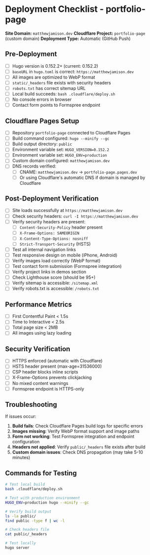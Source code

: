 # Deployment Checklist - portfolio-page

**Site Domain:** `matthewjamison.dev`
**Cloudflare Project:** `portfolio-page` (custom domain)
**Deployment Type:** Automatic (GitHub Push)

## Pre-Deployment

- [ ] Hugo version is 0.152.2+ (current: 0.152.2)
- [ ] `baseURL` in `hugo.toml` is correct: `https://matthewjamison.dev`
- [ ] All images are optimized to WebP format
- [ ] `static/_headers` file exists with security headers
- [ ] `robots.txt` has correct sitemap URL
- [ ] Local build succeeds: `bash .cloudflare/deploy.sh`
- [ ] No console errors in browser
- [ ] Contact form points to Formspree endpoint

## Cloudflare Pages Setup

- [ ] Repository `portfolio-page` connected to Cloudflare Pages
- [ ] Build command configured: `hugo --minify --gc`
- [ ] Build output directory: `public`
- [ ] Environment variable set: `HUGO_VERSION=0.152.2`
- [ ] Environment variable set: `HUGO_ENV=production`
- [ ] Custom domain configured: `matthewjamison.dev`
- [ ] DNS records verified:
  - [ ] CNAME: `matthewjamison.dev` → `portfolio-page.pages.dev`
  - [ ] Or using Cloudflare's automatic DNS if domain is managed by Cloudflare

## Post-Deployment Verification

- [ ] Site loads successfully at `https://matthewjamison.dev`
- [ ] Check security headers: `curl -I https://matthewjamison.dev`
- [ ] Verify security headers are present:
  - [ ] `Content-Security-Policy` header present
  - [ ] `X-Frame-Options: SAMEORIGIN`
  - [ ] `X-Content-Type-Options: nosniff`
  - [ ] `Strict-Transport-Security` (HSTS)
- [ ] Test all internal navigation links
- [ ] Test responsive design on mobile (iPhone, Android)
- [ ] Verify images load correctly (WebP format)
- [ ] Test contact form submission (Formspree integration)
- [ ] Verify project links in demos section
- [ ] Check Lighthouse score (should be 95+)
- [ ] Verify sitemap is accessible: `/sitemap.xml`
- [ ] Verify robots.txt is accessible: `/robots.txt`

## Performance Metrics

- [ ] First Contentful Paint < 1.5s
- [ ] Time to Interactive < 2.5s
- [ ] Total page size < 2MB
- [ ] All images using lazy loading

## Security Verification

- [ ] HTTPS enforced (automatic with Cloudflare)
- [ ] HSTS header present (max-age=31536000)
- [ ] CSP header blocks inline scripts
- [ ] X-Frame-Options prevents clickjacking
- [ ] No mixed content warnings
- [ ] Formspree endpoint is HTTPS-only

## Troubleshooting

If issues occur:

1. **Build fails**: Check Cloudflare Pages build logs for specific errors
2. **Images missing**: Verify WebP format support and image paths
3. **Form not working**: Test Formspree integration and endpoint configuration
4. **Headers not applied**: Verify `public/_headers` file exists after build
5. **Custom domain issues**: Check DNS propagation (may take 5-10 minutes)

## Commands for Testing

```bash
# Test local build
bash .cloudflare/deploy.sh

# Test with production environment
HUGO_ENV=production hugo --minify --gc

# Verify build output
ls -la public/
find public -type f | wc -l

# Check headers file
cat public/_headers

# Test locally
hugo server
```

